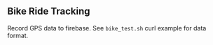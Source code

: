 
## Bike Ride Tracking
Record GPS data to firebase.  See `bike_test.sh` curl example for data format.